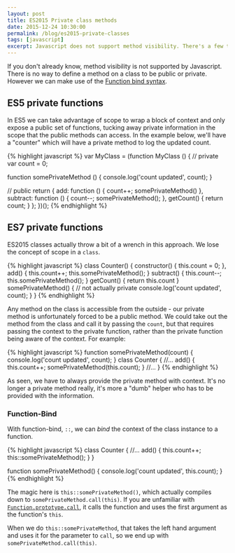 ```yaml
---
layout: post
title: ES2015 Private class methods
date: 2015-12-24 10:30:00
permalink: /blog/es2015-private-classes
tags: [javascript]
excerpt: Javascript does not support method visibility. There's a few tricks to introduce private methods by determining what you want to export. But when it comes to ES6 classes, we can now create private methods a bit easier.
---
```


If you don't already know, method visibility is not supported by Javascript. There is no way to define a method on a class to be public or private. However we can make use of the <a href="http://babeljs.io/blog/2015/05/14/function-bind/" target="_blank" title="ES7 Function Bind">Function bind syntax</a>.

## ES5 private functions

In ES5 we can take advantage of scope to wrap a block of context and only expose a public set of functions, tucking away private information in the scope that the public methods can access. In the example below, we'll have a "counter" which will have a private method to log the updated count.

{% highlight javascript %}
var MyClass = (function MyClass () {
  // private
  var count = 0;

  function somePrivateMethod () {
    console.log('count updated', count);
  }

  // public
  return {
    add: function () {
      count++;
      somePrivateMethod()
    },
    subtract: function () {
      count--;
      somePrivateMethod();
    },
    getCount() {
      return count;
    }
  };
})();
{% endhighlight %}

## ES7 private functions

ES2015 classes actually throw a bit of a wrench in this approach. We lose the concept of scope in a `class`.

{% highlight javascript %}
class Counter() {
  constructor() {
    this.count = 0;
  },
  add() {
    this.count++;
    this.somePrivateMethod();
  }
  subtract() {
    this.count--;
    this.somePrivateMethod();
  }
  getCount() {
    return this.count
  }
  somePrivateMethod() {
    // not actually private
    console.log('count updated', count);
  }
}
{% endhighlight %}

Any method on the class is accessible from the outside - our private method is unfortunately forced to be a public method. We could take out the method from the class and call it by passing the `count`, but that requires passing the context to the private function, rather than the private function being aware of the context. For example:

{% highlight javascript %}
function somePrivateMethod(count) {
  console.log('count updated', count);
}
class Counter {
  //...
  add() {
    this.count++;
    somePrivateMethod(this.count);
  }
  //...
}
{% endhighlight %}

As seen, we have to always provide the private method with context. It's no longer a private method really, it's more a "dumb" helper who has to be provided with the information.

### Function-Bind

With function-bind, `::`, we can _bind_ the context of the class instance to a function.

{% highlight javascript %}
class Counter {
  //...
  add() {
    this.count++;
    this::somePrivateMethod();
  }
}

function somePrivateMethod() {
  console.log('count updated', this.count);
}
{% endhighlight %}

The magic here is `this::somePrivateMethod()`, which actually compiles down to `somePrivateMethod.call(this)`. If you are unfamiliar with <a href="https://developer.mozilla.org/en-US/docs/Web/JavaScript/Reference/Global_Objects/Function/call" target="_blank" title="Mozilla Developer Network - Function Call documentation">`Function.prototype.call`</a>, it calls the function and uses the first argument as the function's `this`.

When we do `this::somePrivateMethod`, that takes the left hand argument and uses it for the parameter to `call`, so we end up with `somePrivateMethod.call(this)`.
